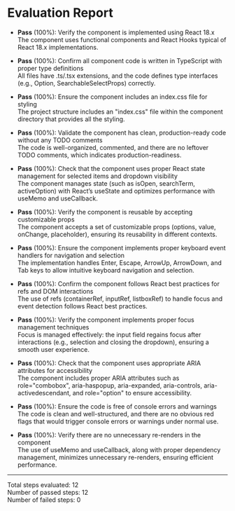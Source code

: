 # Evaluation Report

- **Pass** (100%): Verify the component is implemented using React 18.x  
  The component uses functional components and React Hooks typical of React 18.x implementations.

- **Pass** (100%): Confirm all component code is written in TypeScript with proper type definitions  
  All files have .ts/.tsx extensions, and the code defines type interfaces (e.g., Option, SearchableSelectProps) correctly.

- **Pass** (100%): Ensure the component includes an index.css file for styling  
  The project structure includes an "index.css" file within the component directory that provides all the styling.

- **Pass** (100%): Validate the component has clean, production-ready code without any TODO comments  
  The code is well-organized, commented, and there are no leftover TODO comments, which indicates production-readiness.

- **Pass** (100%): Check that the component uses proper React state management for selected items and dropdown visibility  
  The component manages state (such as isOpen, searchTerm, activeOption) with React’s useState and optimizes performance with useMemo and useCallback.

- **Pass** (100%): Verify the component is reusable by accepting customizable props  
  The component accepts a set of customizable props (options, value, onChange, placeholder), ensuring its reusability in different contexts.

- **Pass** (100%): Ensure the component implements proper keyboard event handlers for navigation and selection  
  The implementation handles Enter, Escape, ArrowUp, ArrowDown, and Tab keys to allow intuitive keyboard navigation and selection.

- **Pass** (100%): Confirm the component follows React best practices for refs and DOM interactions  
  The use of refs (containerRef, inputRef, listboxRef) to handle focus and event detection follows React best practices.

- **Pass** (100%): Verify the component implements proper focus management techniques  
  Focus is managed effectively: the input field regains focus after interactions (e.g., selection and closing the dropdown), ensuring a smooth user experience.

- **Pass** (100%): Check that the component uses appropriate ARIA attributes for accessibility  
  The component includes proper ARIA attributes such as role="combobox", aria-haspopup, aria-expanded, aria-controls, aria-activedescendant, and role="option" to ensure accessibility.

- **Pass** (100%): Ensure the code is free of console errors and warnings  
  The code is clean and well-structured, and there are no obvious red flags that would trigger console errors or warnings under normal use.

- **Pass** (100%): Verify there are no unnecessary re-renders in the component  
  The use of useMemo and useCallback, along with proper dependency management, minimizes unnecessary re-renders, ensuring efficient performance.

---

Total steps evaluated: 12  
Number of passed steps: 12  
Number of failed steps: 0